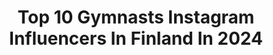 ---
title: Top 10 Gymnasts Instagram Influencers In Finland In 2024
description: >-
  Find top gymnasts Instagram influencers in Finland in 2024. Most popular hashtags: #gymnastics #love #finland #nature.
platform: Instagram
hits: 14
text_top: Discover the top-rated Instagram profiles on inBeat.
text_bottom: inBeat aggregates 14 Instagram influencers like this in Finland for you to collaborate.
profiles:
  - username: "anttonlaine"
    fullname: >-
      Antton Laine
    bio: >-
      Creative Choreographer,Gymnastic Coach and Dancer from Helsinki Finland ❤🇫🇮🌍
    location: "Finland"
    followers: 6443
    engagement: 732
    commentsToLikes: 0.030756
    id: ck55midfh40xc0i11tv8vbwsv
    verified: false
    hashtags: "#summer, #agg, #nature, #minetit"
  - username: "ovoteamfin"
    fullname: >-
      OVO Team
    bio: >-
      Aesthetic Group Gymnastics Representative Team of @ovofinland 🇫🇮 7 x World Champion 🥇🥇🥇🥇🥇🥇🥇 2 x Silver Medalist 🥈🥈 3 x Bronze Medalist 🥉🥉🥉 🏆🏆🏆🏆🏆🏆
    location: "Finland"
    followers: 12989
    engagement: 1108
    commentsToLikes: 0.001111
    id: ck5hmxkxsmtd40i11t8qzg5q9
    verified: false
    hashtags: "#joukkuevoimistelu, #ovofi, #voimistelu, #ifagg"
  - username: "rhythmicgym_rg"
    fullname: >-
      RHYTHMIC GYMNASTICS 🌍
    bio: >-
      — 𝘼𝙡𝙡 𝙖𝙗𝙤𝙪𝙩 #rhythmicgymnastics ↠ sᴜᴘᴘᴏʀᴛ ᴀʟʟ ɢʏᴍɴᴀsᴛs! ❥ 𝟚𝟛.𝟘𝟡.𝟚𝟘𝟙𝟠 »𝕙𝕠𝕡𝕖 𝕪𝕠𝕦 𝕖𝕟𝕛𝕠𝕪« ✎ ᴘᴀʀᴛɴᴇʀsʜɪᴘ - ᴅᴍ 📩
    location: "Finland"
    followers: 32228
    engagement: 598
    commentsToLikes: 0.008429
    id: ck8tb42mzu6j20j78jv7rv2ft
    verified: false
    hashtags: "#rhythmic, #rhythmicgymnastics, #gymnastics, #rgrussia"
  - username: "jorikotis"
    fullname: >-
      J O R I   K O T A - A H O 🇫🇮
    bio: >-
      ◾️ Dad ◾️ Husband ◾️ Coach ◾️ Mover ◾️ Vegan
    location: "Finland"
    followers: 13116
    engagement: 1404
    commentsToLikes: 0.013558
    id: ck6trctegy98e0j71oijjv64x
    verified: false
    hashtags: "#flexibility, #rakkaus, #terveys, #vegaaninen"
  - username: "linaz_jani"
    fullname: >-
      LINAZ
    bio: >-
      🔶7 years 🔸Finland 🇫🇮 🔶Account run by mum 🔶Linaz_jani@hotmail.com 🔶snapchat👻 Linaz_jani
    location: "Finland"
    followers: 39547
    engagement: 331
    commentsToLikes: 0.131180
    id: ck6uhy4qibxbh0j71b5cdkyha
    verified: false
    hashtags: "#hmxme, #finland, #summervibes, #zarakids"
  - username: "monika_agarwall_04"
    fullname: >-
      Moni💖💖
    bio: >-
      @christian___bella_ ➡️5➖ßøYf®!€ñd ➡️DõN't Wo®®y !t'$ My ß!®tHdAt€😉 ➡️$€ãLf!€ Add!©tD📱 ➡️DõN't Pl@Y W!tH M€ B'©ôZ I KñôW I ©ãN Pl@Y ßâTt€® Th@ñ U😎
    location: "Finland"
    followers: 104182
    engagement: 113
    commentsToLikes: 0.084674
    id: ck9wh9d19wvay0j78vl96zkqp
    verified: false
    hashtags: "#model, #literasi, #post, #gururandhawa"
  - username: "szjudy"
    fullname: >-
      Judit Sziva
    bio: >-
      Stunt woman Parkour | Climbing | Martial arts 📍 Helsinki ⬇️ Girl fight video ⬇️
    location: "Finland"
    followers: 7238
    engagement: 442
    commentsToLikes: 0.060404
    id: ck14ivjf2hcj10i19eo930pei
    verified: false
    hashtags: "#parkourwomen, #tricking, #climbing, #sportmodel"
  - username: "vellusta"
    fullname: >-
      Veli-Matti Saarela
    bio: >-
      🏆 2x European Tricking Champion 🇫🇮 TRE / Finland. 💥 16 years of tricking 📈Tricking entrepreneur, founder of @legendtrickshows & @legendtrickgym SHOWS:
    location: "Finland"
    followers: 71884
    engagement: 273
    commentsToLikes: 0.016030
    id: ck0vwd08rt5870i19ciyig56t
    verified: false
    hashtags: "#legendtrickgym, #trikkaus, #battleliiga, #martialarts"
  - username: "piruetti"
    fullname: >-
      Valmistettu lähellä sinua🇫🇮
    bio: >-
      Kotimainen liikunnan erikoisliike! • Finnish quality sportswear #lapirouette #piruetti #madeintampere 📍Tampere Helsinki Turku
    location: "Finland"
    followers: 13389
    engagement: 936
    commentsToLikes: 0.087316
    id: ck5qa5veuep9a0i11wvkmhs0a
    verified: false
    hashtags: "#piruetti, #lapirouette, #madeintampere, #onhansiin"
  - username: "laurarosilla"
    fullname: >-
      Laura Rosilla Laukka
    bio: >-
      🏃🏼‍♀️800m runner | team @gymnation @newbalance Autan sua löytämään liikunnan ilon ja jaksamaan arjessa❤️‍🔥 Wellness coaching👇🏼
    location: "Finland"
    followers: 33438
    engagement: 697
    commentsToLikes: 0.006924
    id: ck5hfixf8xp850i112m1ipw45
    verified: false
    hashtags: "#juoksu, #onlinecoaching, #yleisurheilu, #gymnationwear"
---